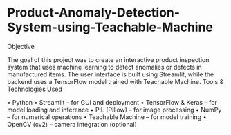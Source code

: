 # Product-Anomaly-Detection-System-using-Teachable-Machine
Objective

The goal of this project was to create an interactive product inspection system that uses machine learning to detect anomalies or defects in manufactured items. The user interface is built using Streamlit, while the backend uses a TensorFlow model trained with Teachable Machine.
Tools & Technologies Used


•
Python
•
Streamlit – for GUI and deployment
•
TensorFlow & Keras – for model loading and inference
•
PIL (Pillow) – for image processing
•
NumPy – for numerical operations
•
Teachable Machine – for model training
•
OpenCV (cv2) – camera integration (optional)
